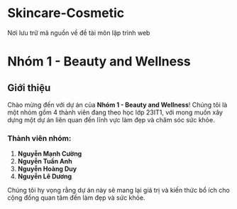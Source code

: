 # Skincare-Cosmetic
Nơi lưu trữ mã nguồn về đề tài môn lập trình web
# Nhóm 1 - Beauty and Wellness

## Giới thiệu

Chào mừng đến với dự án của **Nhóm 1 - Beauty and Wellness**! Chúng tôi là một nhóm gồm 4 thành viên đang theo học lớp 23IT1, với mong muốn xây dựng một dự án liên quan đến lĩnh vực làm đẹp và chăm sóc sức khỏe.

### Thành viên nhóm:

1. **Nguyễn Mạnh Cường**
2. **Nguyễn Tuấn Anh**
3. **Nguyễn Hoàng Duy**
4. **Nguyễn Lê Dương**

Chúng tôi hy vọng rằng dự án này sẽ mang lại giá trị và kiến thức bổ ích cho cộng đồng quan tâm đến làm đẹp và sức khỏe.

